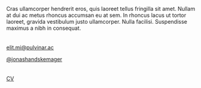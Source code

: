 ---
---
<p>Cras ullamcorper hendrerit eros, quis laoreet tellus fringilla sit amet. Nullam at dui ac metus rhoncus accumsan eu at sem. In rhoncus lacus ut tortor laoreet, gravida vestibulum justo ullamcorper. Nulla facilisi. Suspendisse maximus a nibh in consequat. <br><br><br><a href="mailto:elit.mi@pulvinar.ac">elit.mi@pulvinar.ac</a><br></p><p><a href="https://www.instagram.com/jonashandskemager/">@jonashandskemager</a><br><br><br><a href="#cv">CV</a></p>